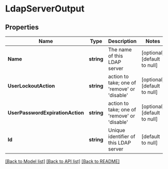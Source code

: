 # LdapServerOutput

## Properties
Name | Type | Description | Notes
------------ | ------------- | ------------- | -------------
**Name** | **string** | The name of this LDAP server | [optional] [default to null]
**UserLockoutAction** | **string** | action to take; one of &#39;remove&#39; or &#39;disable&#39; | [optional] [default to null]
**UserPasswordExpirationAction** | **string** | action to take; one of &#39;remove&#39; or &#39;disable&#39; | [optional] [default to null]
**Id** | **string** | Unique identifier of this LDAP server | [default to null]

[[Back to Model list]](../README.md#documentation-for-models) [[Back to API list]](../README.md#documentation-for-api-endpoints) [[Back to README]](../README.md)


